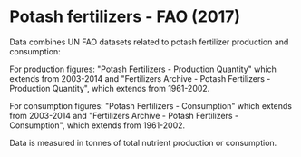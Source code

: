 # Potash fertilizers - FAO (2017)

Data combines UN FAO datasets related to potash fertilizer production and consumption:

For production figures: "Potash Fertilizers - Production Quantity" which extends from 2003-2014 and "Fertilizers Archive - Potash Fertilizers - Production Quantity", which extends from 1961-2002.

For consumption figures: "Potash Fertilizers - Consumption" which extends from 2003-2014 and "Fertilizers Archive - Potash Fertilizers - Consumption", which extends from 1961-2002.

Data is measured in tonnes of total nutrient production or consumption.